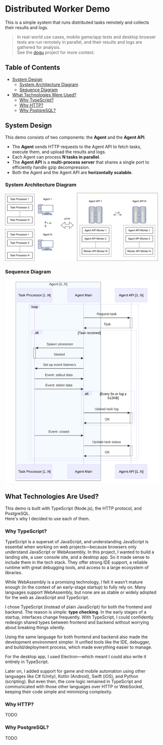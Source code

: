 # Distributed Worker Demo

This is a simple system that runs distributed tasks remotely and collects their results and logs.

> In real-world use cases, mobile game/app tests and desktop browser tests are run remotely in parallel, and their results and logs are gathered for analysis.  
> See the [dogu](https://github.com/dogu-team/dogu) project for more context.

## Table of Contents

- [System Design](#system-design)
  - [System Architecture Diagram](#system-architecture-diagram)
  - [Sequence Diagram](#sequence-diagram)
- [What Technologies Were Used?](#what-technologies-were-used)
  - [Why TypeScript?](#why-typescript)
  - [Why HTTP?](#why-http)
  - [Why PostgreSQL?](#why-postgresql)

## System Design

This demo consists of two components: the **Agent** and the **Agent API**.

- The **Agent** sends HTTP requests to the Agent API to fetch tasks, execute them, and upload the results and logs.
- Each Agent can process **N tasks in parallel**.
- The **Agent API** is a **multi-process server** that shares a single port to efficiently handle gzip decompression.
- Both the Agent and the Agent API are **horizontally scalable**.

### System Architecture Diagram

![System architecture diagram](/images/system_architecture.svg)

### Sequence Diagram

![Sequence diagram](/images/sequence_diagram.svg)

## What Technologies Are Used?

This demo is built with TypeScript (Node.js), the HTTP protocol, and PostgreSQL.  
Here's why I decided to use each of them.

### Why TypeScript?

TypeScript is a superset of JavaScript, and understanding JavaScript is essential when working on web projects—because browsers only understand JavaScript or WebAssembly. In this project, I wanted to build a landing site, a user console site, and a desktop app. So it made sense to include them in the tech stack. They offer strong IDE support, a reliable runtime with great debugging tools, and access to a large ecosystem of libraries.

While WebAssembly is a promising technology, I felt it wasn’t mature enough (in the context of an early-stage startup) to fully rely on. Many languages support WebAssembly, but none are as stable or widely adopted for the web as JavaScript and TypeScript.

I chose TypeScript (instead of plain JavaScript) for both the frontend and backend. The reason is simple: **type checking**. In the early stages of a startup, interfaces change frequently. With TypeScript, I could confidently redesign shared types between frontend and backend without worrying about breaking things silently.

Using the same language for both frontend and backend also made the development environment simpler. It unified tools like the IDE, debugger, and build/deployment process, which made everything easier to manage.

For the desktop app, I used Electron—which meant I could also write it entirely in TypeScript.

Later on, I added support for game and mobile automation using other languages like C# (Unity), Kotlin (Android), Swift (iOS), and Python (scripting). But even then, the core logic remained in TypeScript and communicated with those other languages over HTTP or WebSocket, keeping their code simple and minimizing complexity.

### Why HTTP?

TODO

### Why PostgreSQL?

TODO
